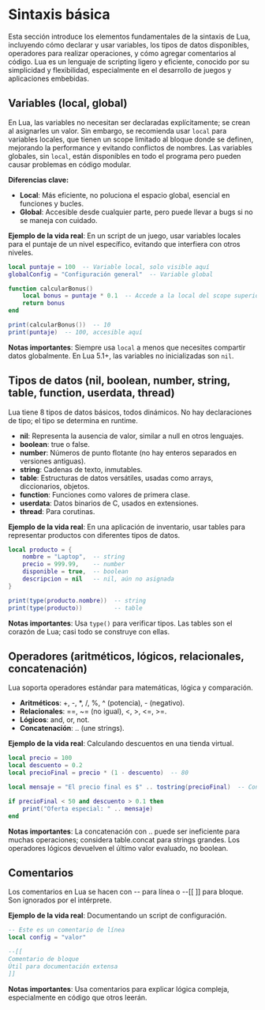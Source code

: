 # Sintaxis básica

Esta sección introduce los elementos fundamentales de la sintaxis de Lua, incluyendo cómo declarar y usar variables, los tipos de datos disponibles, operadores para realizar operaciones, y cómo agregar comentarios al código. Lua es un lenguaje de scripting ligero y eficiente, conocido por su simplicidad y flexibilidad, especialmente en el desarrollo de juegos y aplicaciones embebidas.

## Variables (local, global)

En Lua, las variables no necesitan ser declaradas explícitamente; se crean al asignarles un valor. Sin embargo, se recomienda usar `local` para variables locales, que tienen un scope limitado al bloque donde se definen, mejorando la performance y evitando conflictos de nombres. Las variables globales, sin `local`, están disponibles en todo el programa pero pueden causar problemas en código modular.

**Diferencias clave:**
- **Local**: Más eficiente, no poluciona el espacio global, esencial en funciones y bucles.
- **Global**: Accesible desde cualquier parte, pero puede llevar a bugs si no se maneja con cuidado.

**Ejemplo de la vida real**: En un script de un juego, usar variables locales para el puntaje de un nivel específico, evitando que interfiera con otros niveles.

```lua
local puntaje = 100  -- Variable local, solo visible aquí
globalConfig = "Configuración general"  -- Variable global

function calcularBonus()
    local bonus = puntaje * 0.1  -- Accede a la local del scope superior
    return bonus
end

print(calcularBonus())  -- 10
print(puntaje)  -- 100, accesible aquí
```

**Notas importantes**: Siempre usa `local` a menos que necesites compartir datos globalmente. En Lua 5.1+, las variables no inicializadas son `nil`.

## Tipos de datos (nil, boolean, number, string, table, function, userdata, thread)

Lua tiene 8 tipos de datos básicos, todos dinámicos. No hay declaraciones de tipo; el tipo se determina en runtime.

- **nil**: Representa la ausencia de valor, similar a null en otros lenguajes.
- **boolean**: true o false.
- **number**: Números de punto flotante (no hay enteros separados en versiones antiguas).
- **string**: Cadenas de texto, inmutables.
- **table**: Estructuras de datos versátiles, usadas como arrays, diccionarios, objetos.
- **function**: Funciones como valores de primera clase.
- **userdata**: Datos binarios de C, usados en extensiones.
- **thread**: Para corutinas.

**Ejemplo de la vida real**: En una aplicación de inventario, usar tables para representar productos con diferentes tipos de datos.

```lua
local producto = {
    nombre = "Laptop",  -- string
    precio = 999.99,    -- number
    disponible = true,  -- boolean
    descripcion = nil   -- nil, aún no asignada
}

print(type(producto.nombre))  -- string
print(type(producto))         -- table
```

**Notas importantes**: Usa `type()` para verificar tipos. Las tables son el corazón de Lua; casi todo se construye con ellas.

## Operadores (aritméticos, lógicos, relacionales, concatenación)

Lua soporta operadores estándar para matemáticas, lógica y comparación.

- **Aritméticos**: +, -, *, /, %, ^ (potencia), - (negativo).
- **Relacionales**: ==, ~= (no igual), <, >, <=, >=.
- **Lógicos**: and, or, not.
- **Concatenación**: .. (une strings).

**Ejemplo de la vida real**: Calculando descuentos en una tienda virtual.

```lua
local precio = 100
local descuento = 0.2
local precioFinal = precio * (1 - descuento)  -- 80

local mensaje = "El precio final es $" .. tostring(precioFinal)  -- Concatenación

if precioFinal < 50 and descuento > 0.1 then
    print("Oferta especial: " .. mensaje)
end
```

**Notas importantes**: La concatenación con .. puede ser ineficiente para muchas operaciones; considera table.concat para strings grandes. Los operadores lógicos devuelven el último valor evaluado, no boolean.

## Comentarios

Los comentarios en Lua se hacen con -- para línea o --[[ ]] para bloque. Son ignorados por el intérprete.

**Ejemplo de la vida real**: Documentando un script de configuración.

```lua
-- Este es un comentario de línea
local config = "valor"

--[[
Comentario de bloque
Útil para documentación extensa
]]
```

**Notas importantes**: Usa comentarios para explicar lógica compleja, especialmente en código que otros leerán.